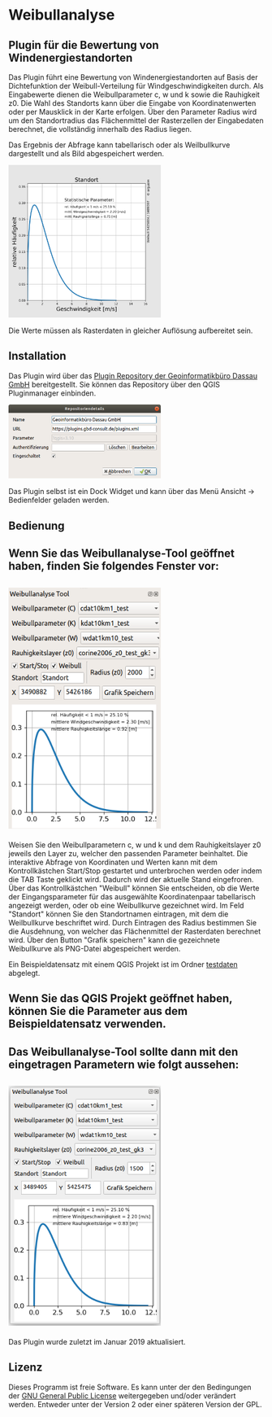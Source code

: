Weibullanalyse
==============

Plugin für die Bewertung von Windenergiestandorten
--------------------------------------------------

Das Plugin führt eine Bewertung von Windenergiestandorten auf Basis der Dichtefunktion der Weibull-Verteilung für Windgeschwindigkeiten durch. Als Eingabewerte dienen die Weibullparameter c, w und k sowie die Rauhigkeit z0. Die Wahl des Standorts kann über die Eingabe von Koordinatenwerten oder per Mausklick in der Karte erfolgen. Über den Parameter Radius wird um den Standortradius das Flächenmittel der Rasterzellen der Eingabedaten berechnet, die vollständig innerhalb des Radius liegen.

Das Ergebnis der Abfrage kann tabellarisch oder als Weilbullkurve dargestellt und als Bild abgespeichert werden.

<img src="/images/weibull_result.png" width="300">

Die Werte müssen als Rasterdaten in gleicher Auflösung aufbereitet sein.

Installation
------------

Das Plugin wird über das [Plugin Repository der Geoinformatikbüro Dassau GmbH](https://plugins.gbd-consult.de) bereitgestellt. Sie können das Repository über den QGIS Pluginmanager einbinden.

<img src="/images/repodetails.png" width="300">

Das Plugin selbst ist ein Dock Widget und kann über das Menü Ansicht -> Bedienfelder geladen werden.


Bedienung
---------
## Wenn Sie das Weibullanalyse-Tool geöffnet haben, finden Sie folgendes Fenster vor:

## <img src="/images/weibull_blank.png" width="300">

Weisen Sie den Weibullparametern c, w und k und dem Rauhigkeitslayer z0 jeweils den Layer zu, welcher den passenden Parameter beinhaltet.
Die interaktive Abfrage von Koordinaten und Werten kann mit dem Kontrollkästchen Start/Stop gestartet und unterbrochen werden oder indem die TAB Taste geklickt wird. Dadurch wird der aktuelle Stand eingefroren. Über das Kontrollkästchen "Weibull" können Sie entscheiden, ob die Werte der Eingangsparameter für das ausgewählte Koordinatenpaar tabellarisch angezeigt werden, oder ob eine Weibullkurve gezeichnet wird.
Im Feld "Standort" können Sie den Standortnamen eintragen, mit dem die Weilbullkurve beschriftet wird. Durch Eintragen des Radius bestimmen Sie die Ausdehnung, von welcher das Flächenmittel der Rasterdaten berechnet wird. Über den Button "Grafik speichern" kann die gezeichnete Weibullkurve als PNG-Datei abgespeichert werden.

Ein Beispieldatensatz mit einem QGIS Projekt ist im Ordner [testdaten](./testdaten) abgelegt.
## Wenn Sie das QGIS Projekt geöffnet haben, können Sie die Parameter aus dem Beispieldatensatz verwenden.
## Das Weibullanalyse-Tool sollte dann mit den eingetragen Parametern wie folgt aussehen:

## <img src="/images/weibull_filled.png" width="300">


Das Plugin wurde zuletzt im Januar 2019 aktualisiert.

## Lizenz

Dieses Programm ist freie Software. Es kann unter der den Bedingungen der [GNU General Public License](./LICENSE) weitergegeben und/oder verändert werden. Entweder unter der Version 2 oder einer späteren Version der GPL.
